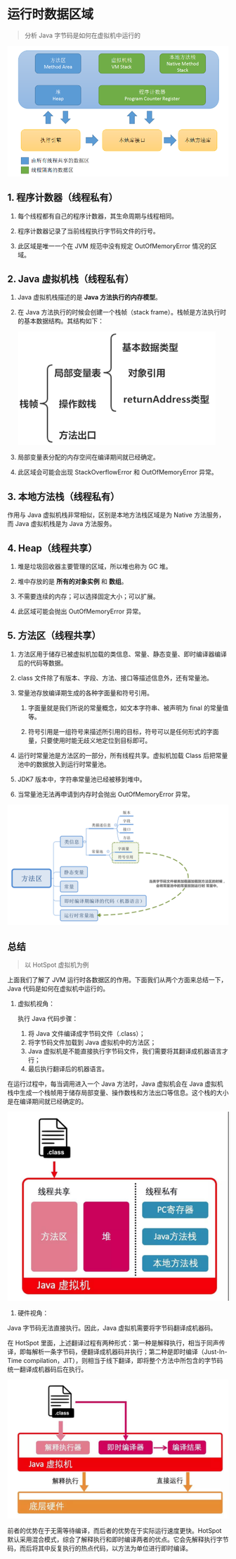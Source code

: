 # 运行时数据区域

> 分析 Java 字节码是如何在虚拟机中运行的

![](../../imgs/jvm/jvm-1.png)

##  1. 程序计数器（线程私有）

1.  每个线程都有自己的程序计数器，其生命周期与线程相同。

1.  程序计数器记录了当前线程执行字节码文件的行号。

1.  此区域是唯一一个在 JVM 规范中没有规定 OutOfMemoryError 情况的区域。

##  2. Java 虚拟机栈（线程私有）

1.  Java 虚拟机栈描述的是 **Java 方法执行的内存模型**。

1.  在 Java 方法执行的时候会创建一个栈帧（stack frame）。栈帧是方法执行时的基本数据结构。其结构如下：

    ![](../../imgs/jvm/jvm-23.png)

1.  局部变量表分配的内存空间在编译期间就已经确定。

1.  此区域会可能会出现 StackOverflowError 和 OutOfMemoryError 异常。

##  3. 本地方法栈（线程私有）

作用与 Java 虚拟机栈非常相似，区别是本地方法栈区域是为 Native 方法服务，而 Java 虚拟机栈是为 Java 方法服务。

##  4. Heap（线程共享）

1.  堆是垃圾回收器主要管理的区域，所以堆也称为 GC 堆。

1.  堆中存放的是 **所有的对象实例** 和 **数组**。

1.  不需要连续的内存；可以选择固定大小；可以扩展。

1.  此区域可能会抛出 OutOfMemoryError 异常。

##  5. 方法区（线程共享）

1.  方法区用于储存已被虚拟机加载的类信息、常量、静态变量、即时编译器编译后的代码等数据。

1.  class 文件除了有版本、字段、方法、接口等描述信息外，还有常量池。

1.  常量池存放编译期生成的各种字面量和符号引用。

    1.  字面量就是我们所说的常量概念，如文本字符串、被声明为 final 的常量值等。

    1.  符号引用是一组符号来描述所引用的目标，符号可以是任何形式的字面量，只要使用时能无歧义地定位到目标即可。

1.  运行时常量池是方法区的一部分，所有线程共享。虚拟机加载 Class 后把常量池中的数据放入到运行时常量池。

1.  JDK7 版本中，字符串常量池已经被移到堆中。

1.  当常量池无法再申请到内存时会抛出 OutOfMemoryError 异常。

![](../../imgs/jvm/jvm-1-1.svg)

##  总结

> 以 HotSpot 虚拟机为例

上面我们了解了 JVM 运行时各数据区的作用。下面我们从两个方面来总结一下，Java 代码是如何在虚拟机中运行的。

1.  虚拟机视角：

    执行 Java 代码步骤：
    1.  将 Java 文件编译成字节码文件（.class）；
    1.  将字节码文件加载到 Java 虚拟机中的方法区；
    1.  Java 虚拟机是不能直接执行字节码文件，我们需要将其翻译成机器语言才行；
    1.  最后执行翻译后的机器语言。

在运行过程中，每当调用进入一个 Java 方法时，Java 虚拟机会在 Java 虚拟机栈中生成一个栈帧用于储存局部变量、操作数栈和方法出口等信息。这个栈的大小是在编译期间就已经确定的。

![](../../imgs/jvm/jvm-1-2.jpg)

1.  硬件视角：

Java 字节码无法直接执行。因此，Java 虚拟机需要将字节码翻译成机器码。

在 HotSpot 里面，上述翻译过程有两种形式：第一种是解释执行，相当于同声传译，即每解析一条字节码，便翻译成机器码并执行；第二种是即时编译（Just-In-Time compilation，JIT），则相当于线下翻译，即将整个方法中所包含的字节码统一翻译成机器码后在执行。

![](../../imgs/jvm/jvm-1-3.jpg)

前者的优势在于无需等待编译，而后者的优势在于实际运行速度更快。HotSpot 默认采用混合模式，综合了解释执行和即时编译两者的优点。它会先解释执行字节码，而后将其中反复执行的热点代码，以方法为单位进行即时编译。